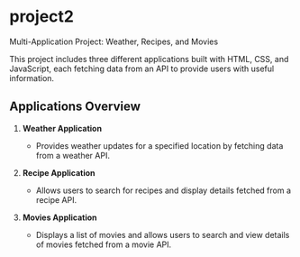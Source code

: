 # project2
 Multi-Application Project: Weather, Recipes, and Movies

This project includes three different applications built with HTML, CSS, and JavaScript, each fetching data from an API to provide users with useful information.

## Applications Overview

1. **Weather Application**
   - Provides weather updates for a specified location by fetching data from a weather API.
   
2. **Recipe Application**
   - Allows users to search for recipes and display details fetched from a recipe API.

3. **Movies Application**
   - Displays a list of movies and allows users to search and view details of movies fetched from a movie API.
